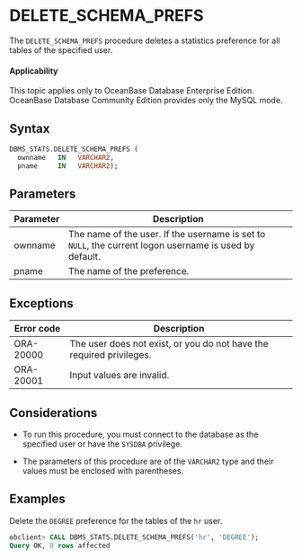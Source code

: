 # DELETE_SCHEMA_PREFS

The `DELETE_SCHEMA_PREFS` procedure deletes a statistics preference for all tables of the specified user.

<main id="notice" >
    <h4>Applicability</h4>
    <p>This topic applies only to OceanBase Database Enterprise Edition. OceanBase Database Community Edition provides only the MySQL mode. </p>
  </main>

## Syntax

```sql
DBMS_STATS.DELETE_SCHEMA_PREFS (
  ownname   IN   VARCHAR2,
  pname     IN   VARCHAR2);
```



## Parameters

| Parameter | Description |
|---------|------------|
| ownname | The name of the user. If the username is set to `NULL`, the current logon username is used by default.  |
| pname | The name of the preference.  |



## Exceptions

| Error code | Description |
|-----------|------------------|
| ORA-20000 | The user does not exist, or you do not have the required privileges.  |
| ORA-20001 | Input values are invalid.  |



## Considerations

* To run this procedure, you must connect to the database as the specified user or have the `SYSDBA` privilege.

* The parameters of this procedure are of the `VARCHAR2` type and their values must be enclosed with parentheses.


## Examples

Delete the `DEGREE` preference for the tables of the `hr` user.

```sql
obclient> CALL DBMS_STATS.DELETE_SCHEMA_PREFS('hr', 'DEGREE');
Query OK, 0 rows affected
```
